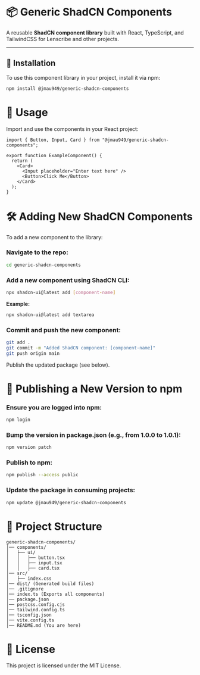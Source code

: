 # 📦 Generic ShadCN Components

A reusable **ShadCN component library** built with React, TypeScript, and TailwindCSS for Lenscribe and other projects.

---

## 🚀 Installation

To use this component library in your project, install it via npm:

```sh
npm install @jmau949/generic-shadcn-components
```

# 📌 Usage

Import and use the components in your React project:

```tsx
import { Button, Input, Card } from "@jmau949/generic-shadcn-components";

export function ExampleComponent() {
  return (
    <Card>
      <Input placeholder="Enter text here" />
      <Button>Click Me</Button>
    </Card>
  );
}
```

# 🛠️ Adding New ShadCN Components

To add a new component to the library:

### Navigate to the repo:

```sh
cd generic-shadcn-components
```

### Add a new component using ShadCN CLI:

```sh
npx shadcn-ui@latest add [component-name]
```

**Example:**

```sh
npx shadcn-ui@latest add textarea
```

### Commit and push the new component:

```sh
git add .
git commit -m "Added ShadCN component: [component-name]"
git push origin main
```

Publish the updated package (see below).

# 📢 Publishing a New Version to npm

### Ensure you are logged into npm:

```sh
npm login
```

### Bump the version in package.json (e.g., from 1.0.0 to 1.0.1):

```sh
npm version patch
```

### Publish to npm:

```sh
npm publish --access public
```

### Update the package in consuming projects:

```sh
npm update @jmau949/generic-shadcn-components
```

# 🎯 Project Structure

```pgsql
generic-shadcn-components/
│── components/
│   ├── ui/
│   │   ├── button.tsx
│   │   ├── input.tsx
│   │   ├── card.tsx
│── src/
│   ├── index.css
│── dist/ (Generated build files)
│── .gitignore
│── index.ts (Exports all components)
│── package.json
│── postcss.config.cjs
│── tailwind.config.ts
│── tsconfig.json
│── vite.config.ts
│── README.md (You are here)
```

# 📜 License

This project is licensed under the MIT License.


